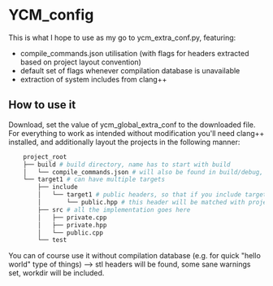 # YCM_config
This is what I hope to use as my go to ycm_extra_conf.py, featuring:
* compile_commands.json utilisation (with flags for headers extracted based on project layout convention)
* default set of flags whenever compilation database is unavailable
* extraction of system includes from clang++

## How to use it
Download, set the value of ycm_global_extra_conf to the downloaded file.  
For everything to work as intended without modification you'll need clang++ installed, and additionally layout the projects in the following manner:
```Bash
    project_root
    ├── build # build directory, name has to start with build
    │   └── compile_commands.json # will also be found in build/debug, buildRel/whatever_arch/etc
    └── target1 # can have multiple targets 
        ├── include
        │   └── target1 # public headers, so that if you include target1/include, you address headers by e.g. target1/public.hpp
        │       └── public.hpp # this header will be matched with project_root/target1/src/public.hpp
        ├── src # all the implementation goes here
        │   ├── private.cpp
        │   ├── private.hpp
        │   └── public.cpp
        └── test


```
You can of course use it without compilation database (e.g. for quick "hello world" type of things) --> 
 stl headers will be found, some sane warnings set, workdir will be included.
